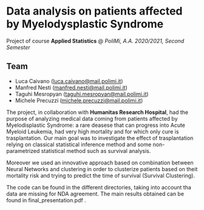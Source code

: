# Data analysis on patients affected by Myelodysplastic Syndrome
Project of course **Applied Statistics** @ *PoliMi, A.A. 2020/2021, Second Semester*

## Team

* Luca Caivano (luca.caivano@mail.polimi.it)
* Manfred Nesti (manfred.nesti@mail.polimi.it)
* Taguhi Mesropyan (taguhi.mesropyan@mail.polimi.it)
* Michele Precuzzi (michele.precuzzi@mail.polimi.it)


The project, in collaboration with **Humanitas Research Hospital**, had the purpose of analyzing medical data coming from patients affected by Myelodisplastic Syndrome: a rare deasese that can progress into Acute Myeloid Leukemia, had very high mortality and for which only cure is trasplantation. Our main goal was to investigate the effect of trasplantation relying on classical statistical inference method and some non-parametrized statistical method such as survival analysis. 

Moreover we used an innovative approach based on combination between Neural Networks and clustering in order to clusterize patients based on theit mortality risk and trying to predict the time of survival (Survival Clustering). 

The code can be found in the different directories, taking into account tha data are missing for NDA agreement. The main results obtained can be found in final_presentation.pdf .
